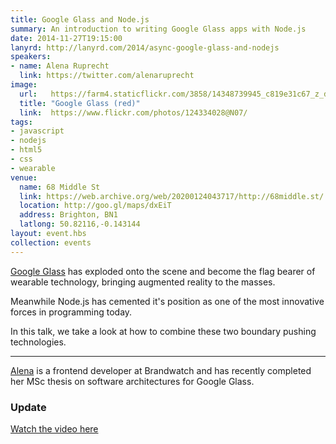 ```yaml
---
title: Google Glass and Node.js
summary: An introduction to writing Google Glass apps with Node.js
date: 2014-11-27T19:15:00
lanyrd: http://lanyrd.com/2014/async-google-glass-and-nodejs
speakers:
- name: Alena Ruprecht
  link: https://twitter.com/alenaruprecht
image:
  url:   https://farm4.staticflickr.com/3858/14348739945_c819e31c67_z_d.jpg
  title: "Google Glass (red)"
  link:  https://www.flickr.com/photos/124334028@N07/
tags:
- javascript
- nodejs
- html5
- css
- wearable
venue:
  name: 68 Middle St
  link: https://web.archive.org/web/20200124043717/http://68middle.st/
  location: http://goo.gl/maps/dxEiT
  address: Brighton, BN1
  latlong: 50.82116,-0.143144
layout: event.hbs
collection: events
---
```


[Google Glass](https://www.google.co.uk/intl/en/glass/start/) has exploded onto the scene and become the flag bearer of wearable technology, bringing augmented reality to the masses. 

Meanwhile Node.js has cemented it's position as one of the most innovative forces in programming today. 

In this talk, we take a look at how to combine these two boundary pushing technologies.

***

[Alena](http://alengel.github.io) is a frontend developer at Brandwatch and has recently completed her MSc thesis on software architectures for Google Glass.

### Update

[Watch the video here](https://vimeo.com/121762016)
